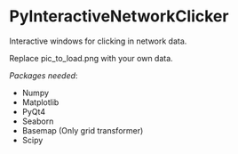 # PyInteractiveNetworkClicker
Interactive windows for clicking in network data.

Replace pic_to_load.png with your own data.

*Packages needed*:
 - Numpy
 - Matplotlib
 - PyQt4
 - Seaborn
 - Basemap (Only grid transformer)
 - Scipy
